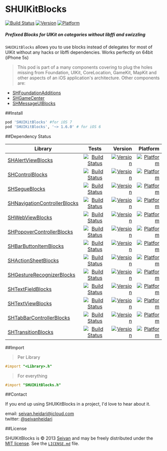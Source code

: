 # SHUIKitBlocks

[![Build Status](https://api.travis-ci.org/seivan/SHUIKitBlocks.png?branch=master)](https://travis-ci.org/seivan/SHUIKitBlocks)
[![Version](https://cocoapod-badges.herokuapp.com/v/SHUIKitBlocks/badge.png)](http://cocoadocs.org/docsets/SHUIKitBlocks)
[![Platform](https://cocoapod-badges.herokuapp.com/p/SHUIKitBlocks/badge.png)](http://cocoadocs.org/docsets/SHUIKitBlocks)


##### Prefixed Blocks for UIKit on categories __without__ libffi and swizzling


`SHUIKitBlocks` allows you to use blocks instead of delegates for most of UIKit without any hacks or libffi dependencies. Works perfectly on 64bit (iPhone 5s) 

> This pod is part of a many components covering to plug the holes missing from Foundation, UIKit, CoreLocation, GameKit, MapKit and other aspects of an iOS application's architecture. Other components are: 

- [SHFoundationAdditions](https://github.com/seivan/SHFoundationAdditions)
- [SHGameCenter](https://github.com/seivan/SHGameCenter)
- [SHMessageUIBlocks](https://github.com/seivan/SHMessageUIBlocks)


##Install
```ruby
pod 'SHUIKitBlocks' #for iOS 7
pod 'SHUIKitBlocks', '~> 1.6.0' # for iOS 6
```

##Dependency Status

| Library        | Tests           | Version  | Platform  |
| ------------- |:-------------:| -----:|  -----:| 
| [SHAlertViewBlocks](https://github.com/seivan/SHAlertViewBlocks)| [![Build Status](https://travis-ci.org/seivan/SHAlertViewBlocks.png?branch=master)](https://travis-ci.org/seivan/SHAlertViewBlocks)| [![Version](https://cocoapod-badges.herokuapp.com/v/SHAlertViewBlocks/badge.png)](http://cocoadocs.org/docsets/SHAlertViewBlocks) | [![Platform](https://cocoapod-badges.herokuapp.com/p/SHAlertViewBlocks/badge.png)](http://cocoadocs.org/docsets/SHAlertViewBlocks) |
| [SHControlBlocks](https://github.com/seivan/SHControlBlocks)| [![Build Status](https://travis-ci.org/seivan/SHControlBlocks.png?branch=master)](https://travis-ci.org/seivan/SHControlBlocks)| [![Version](https://cocoapod-badges.herokuapp.com/v/SHControlBlocks/badge.png)](http://cocoadocs.org/docsets/SHControlBlocks) | [![Platform](https://cocoapod-badges.herokuapp.com/p/SHControlBlocks/badge.png)](http://cocoadocs.org/docsets/SHControlBlocks) |
| [SHSegueBlocks](https://github.com/seivan/SHSegueBlocks)| [![Build Status](https://travis-ci.org/seivan/SHSegueBlocks.png?branch=master)](https://travis-ci.org/seivan/SHSegueBlocks)| [![Version](https://cocoapod-badges.herokuapp.com/v/SHSegueBlocks/badge.png)](http://cocoadocs.org/docsets/SHSegueBlocks) | [![Platform](https://cocoapod-badges.herokuapp.com/p/SHSegueBlocks/badge.png)](http://cocoadocs.org/docsets/SHSegueBlocks) |
| [SHNavigationControllerBlocks](https://github.com/seivan/SHNavigationControllerBlocks)| [![Build Status](https://travis-ci.org/seivan/SHNavigationControllerBlocks.png?branch=master)](https://travis-ci.org/seivan/SHNavigationControllerBlocks)| [![Version](https://cocoapod-badges.herokuapp.com/v/SHNavigationControllerBlocks/badge.png)](http://cocoadocs.org/docsets/SHNavigationControllerBlocks) | [![Platform](https://cocoapod-badges.herokuapp.com/p/SHNavigationControllerBlocks/badge.png)](http://cocoadocs.org/docsets/SHNavigationControllerBlocks) |
| [SHWebViewBlocks](https://github.com/seivan/SHWebViewBlocks)| [![Build Status](https://travis-ci.org/seivan/SHWebViewBlocks.png?branch=master)](https://travis-ci.org/seivan/SHWebViewBlocks)| [![Version](https://cocoapod-badges.herokuapp.com/v/SHWebViewBlocks/badge.png)](http://cocoadocs.org/docsets/SHWebViewBlocks) | [![Platform](https://cocoapod-badges.herokuapp.com/p/SHWebViewBlocks/badge.png)](http://cocoadocs.org/docsets/SHWebViewBlocks) |
| [SHPopoverControllerBlocks](https://github.com/seivan/SHPopoverControllerBlocks)| [![Build Status](https://travis-ci.org/seivan/SHPopoverControllerBlocks.png?branch=master)](https://travis-ci.org/seivan/SHPopoverControllerBlocks)| [![Version](https://cocoapod-badges.herokuapp.com/v/SHPopoverControllerBlocks/badge.png)](http://cocoadocs.org/docsets/SHPopoverControllerBlocks) | [![Platform](https://cocoapod-badges.herokuapp.com/p/SHPopoverControllerBlocks/badge.png)](http://cocoadocs.org/docsets/SHPopoverControllerBlocks) |
| [SHBarButtonItemBlocks](https://github.com/seivan/SHBarButtonItemBlocks)| [![Build Status](https://travis-ci.org/seivan/SHBarButtonItemBlocks.png?branch=master)](https://travis-ci.org/seivan/SHBarButtonItemBlocks)| [![Version](https://cocoapod-badges.herokuapp.com/v/SHBarButtonItemBlocks/badge.png)](http://cocoadocs.org/docsets/SHBarButtonItemBlocks) | [![Platform](https://cocoapod-badges.herokuapp.com/p/SHBarButtonItemBlocks/badge.png)](http://cocoadocs.org/docsets/SHBarButtonItemBlocks) |
| [SHActionSheetBlocks](https://github.com/seivan/SHActionSheetBlocks)| [![Build Status](https://travis-ci.org/seivan/SHActionSheetBlocks.png?branch=master)](https://travis-ci.org/seivan/SHActionSheetBlocks)| [![Version](https://cocoapod-badges.herokuapp.com/v/SHActionSheetBlocks/badge.png)](http://cocoadocs.org/docsets/SHActionSheetBlocks) | [![Platform](https://cocoapod-badges.herokuapp.com/p/SHActionSheetBlocks/badge.png)](http://cocoadocs.org/docsets/SHActionSheetBlocks) |
| [SHGestureRecognizerBlocks](https://github.com/seivan/SHGestureRecognizerBlocks)| [![Build Status](https://travis-ci.org/seivan/SHGestureRecognizerBlocks.png?branch=master)](https://travis-ci.org/seivan/SHGestureRecognizerBlocks)| [![Version](https://cocoapod-badges.herokuapp.com/v/SHGestureRecognizerBlocks/badge.png)](http://cocoadocs.org/docsets/SHGestureRecognizerBlocks) | [![Platform](https://cocoapod-badges.herokuapp.com/p/SHGestureRecognizerBlocks/badge.png)](http://cocoadocs.org/docsets/SHGestureRecognizerBlocks) |
| [SHTextFieldBlocks](https://github.com/seivan/SHTextFieldBlocks)| [![Build Status](https://travis-ci.org/seivan/SHTextFieldBlocks.png?branch=master)](https://travis-ci.org/seivan/SHTextFieldBlocks)| [![Version](https://cocoapod-badges.herokuapp.com/v/SHTextFieldBlocks/badge.png)](http://cocoadocs.org/docsets/SHTextFieldBlocks) | [![Platform](https://cocoapod-badges.herokuapp.com/p/SHTextFieldBlocks/badge.png)](http://cocoadocs.org/docsets/SHTextFieldBlocks) |
| [SHTextViewBlocks](https://github.com/seivan/SHTextViewBlocks)| [![Build Status](https://travis-ci.org/seivan/SHTextViewBlocks.png?branch=master)](https://travis-ci.org/seivan/SHTextViewBlocks)| [![Version](https://cocoapod-badges.herokuapp.com/v/SHTextViewBlocks/badge.png)](http://cocoadocs.org/docsets/SHTextViewBlocks) | [![Platform](https://cocoapod-badges.herokuapp.com/p/SHTextViewBlocks/badge.png)](http://cocoadocs.org/docsets/SHTextViewBlocks) |
| [SHTabBarControllerBlocks](https://github.com/seivan/SHTabBarControllerBlocks)| [![Build Status](https://travis-ci.org/seivan/SHTabBarControllerBlocks.png?branch=master)](https://travis-ci.org/seivan/SHTabBarControllerBlocks)| [![Version](https://cocoapod-badges.herokuapp.com/v/SHTabBarControllerBlocks/badge.png)](http://cocoadocs.org/docsets/SHTabBarControllerBlocks) | [![Platform](https://cocoapod-badges.herokuapp.com/p/SHTabBarControllerBlocks/badge.png)](http://cocoadocs.org/docsets/SHTabBarControllerBlocks) |
| [SHTransitionBlocks](https://github.com/seivan/SHTransitionBlocks)| [![Build Status](https://travis-ci.org/seivan/SHTransitionBlocks.png?branch=master)](https://travis-ci.org/seivan/SHTransitionBlocks)| [![Version](https://cocoapod-badges.herokuapp.com/v/SHTransitionBlocks/badge.png)](http://cocoadocs.org/docsets/SHTransitionBlocks) | [![Platform](https://cocoapod-badges.herokuapp.com/p/SHTransitionBlocks/badge.png)](http://cocoadocs.org/docsets/SHTransitionBlocks) |

##Import

>Per Library

```objective-c
#import "<Library>.h"
```

>For everything

```objective-c
#import "SHUIKitBlocks.h"
```

##Contact


If you end up using SHUIKitBlocks in a project, I'd love to hear about it.

email: [seivan.heidari@icloud.com](mailto:seivan.heidari@icloud.com)  
twitter: [@seivanheidari](https://twitter.com/seivanheidari)

##License

SHUIKitBlocks is © 2013 [Seivan](https://www.github.com/seivan) and may be freely
distributed under the [MIT license](https://opensource.org/licenses/MIT).
See the [`LICENSE.md`](https://github.com/seivan/SHUIKitBlocks/blob/master/LICENSE.md) file.
